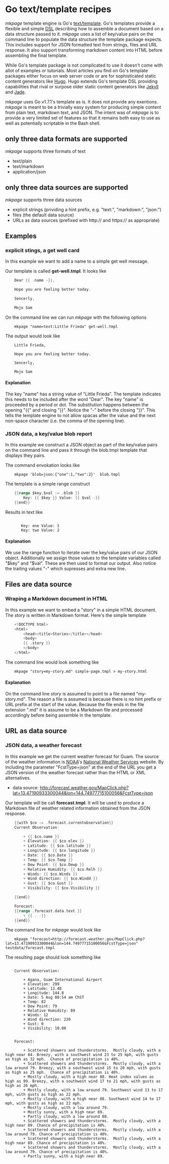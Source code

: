 
# Go text/template recipes

*mkpage* template engine is Go's [text/template](https://golang.org/pkg/text/template/). Go's templates
provide a flexible and simple [DSL](https://en.wikipedia.org/wiki/Domain-specific_language) describing
how to assemble a document based on a data structure passed to it.  *mkpage* uses a list of key/value
pairs on the command line to populate the data structure the template package expects.  This includes
support for JSON formatted text from strings, files and URL response. It also support transforming
markdown content into HTML before assembling the final template.


While Go's template package is not complicated to use it doesn't come with allot of examples or tutorials.
Most articles you find on Go's template packages either focus on web server code or are for sophisticated
static content generators like [Hugo](http://gohugo.io). Hugo extends Go's template DSL providing 
capabilities that rival or surpose older static content generators like [Jekyll](https://jekyllrb.com/) 
and [Jade](http://jade-lang.com/).

*mkpage* uses Go v1.7.1's template as is. It does not provide any exentions.  *mkpage* is meant to be a 
trivially easy system for producing simple content from plain text, markdown text, and JSON. The intent
was of *mkpage* is to provide a very limited set of features so that it remains both easy to use
as well as potentially scriptable in the Bash shell. 


## only three data formats are supported

*mkpage* supports three formats of text

+ text/plain
+ text/markdown
+ application/json


## only three data sources are supported

*mkpage* supports three data sources 

+ explicit strings (prividing a hint prefix, e.g. "text:", "markdown:", "json:")
+ files (the default data source)
+ URLs as data sources (prefixed with http:// and https:// as appropriate)

## Examples

### explicit stings, a get well card

In this example we want to add a name to a simple get well message.

Our template is called **get-well.tmpl**. It looks like 

```go
    Dear {{ .name -}},

    Hope you are feeling better today.

    Sencerly,

    Mojo Sam
```

On the command line we can run *mkpage* with the following options

```shell
    mkpage "name=text:Little Frieda" get-well.tmpl
```

The output would look like

```text
    Little Frieda,

    Hope you are feeling better today.

    Sencerly,

    Mojo Sam
```

#### Explanation

The key "name" has a string value of "Little Frieda".  The template indicates this needs to be included 
after the word "Dear". The key "name" is proceeded by a period or dot.  The substitution happens between 
the opening "{{" and closing "}}".  Notice the "-" before the closing "}}". This tells the template 
engine to not allow spacas after the value and the next non-space character (i.e. the comma of the 
opening line).

### JSON data, a key/value blob report

In this example we construct a JSON object as part of the key/value pairs on the command line and
pass it through the blob.tmpl template that displays they pairs.

The command envokation looks like

```shell
    mkpage 'blob=json:{"one":1,"two":2}'  blob.tmpl
```

The template is a simple range construct

```go
    {{range $key,$val := .blob }}
        Key: {{ $key }} Value: {{ $val -}}
    {{end}}
```

Results in text like

```text
    
       Key: one Value: 1
       Key: two Value: 2

```

#### Explanation

We use the range function to iterate over the key/value pairs of our JSON object. Additionally
we assign those values to the template variables called "$key" and "$val". These are then used
to format our output. Also notice the trailing values "-" which supresses and extra new line.

## Files are data source

### Wraping a Markdown document in HTML

In this example we want to embed a "story" in a simple HTML document. The *story* is
written in Markdown format. Here's the simple template

```go
    <!DOCTYPE html>
    <html>
        <head><title>Stories</title></head>
        <body>
        {{ .story }}
        </body>
    </html>
```

The command line would look something like

```shell
    mkpage "story=my-story.md" simple-page.tmpl > my-story.html
```

#### Explanation

On the command line *story* is assumed to point to a file named "my-story.md". The reason a file
is assumed is because there is no hint prefix or URL prefix at the start of the value. Because the
file ends in the file extension ".md" it is assume to be a Markdown file and processed accordingly
before being assemble in the template.


## URL as data source

### JSON data, a weather forecast

In this example we get the current weather forecast for Guam.  The source of the weather information
is [NOAA](http://noaa.gov)'s [National Weather Services](http://weather.gov) website.  By including the
parameter "FcstType=json" at the end of the URL you get a JSON version of the weather forecast rather 
than the HTML or XML alternatives.

+ data source: http://forecast.weather.gov/MapClick.php?lat=13.47190933300044&lon=144.74977715100056&FcstType=json

Our template will be call **forecast.tmpl**. It will be used to produce a Markdown file of weather related
information obtained from the JSON response.

```go
    {{with $co := .forecast.currentobservation}}
    Current Observation:

        + {{ $co.name }}
        + Elevation: {{ $co.elev }}
        + Latitude: {{ $co.latitude }}
        + Longitude: {{ $co.longitude }}
        + Date: {{ $co.Date }}
        + Temp: {{ $co.Temp }}
        + Dew Point: {{ $co.Dewp }}
        + Relative Humidity: {{ $co.Relh }}
        + Winds: {{ $co.Winds }}
        + Wind direction: {{ $co.Windd }}
        + Gust: {{ $co.Gust }}
        + Visibility: {{ $co.Visibility }}

    {{end}}

    Forecast:
    {{range .forecast.data.text }}
        + {{ . -}}
    {{end}}
```

The command line for *mkpage* would look like

```shell
    mkpage "forecast=http://forecast.weather.gov/MapClick.php?lat=13.47190933300044&lon=144.74977715100056&FcstType=json" testdata/forecast.tmpl
```

The resulting page should look something like 

```text

    Current Observation:

        + Agana, Guam International Airport
        + Elevation: 299
        + Latitude: 13.48
        + Longitude: 144.8
        + Date: 5 Aug 08:54 am ChST
        + Temp: 82
        + Dew Point: 79
        + Relative Humidity: 89
        + Winds: 12
        + Wind direction: 220
        + Gust: 0
        + Visibility: 10.00


    Forecast:

        + Scattered showers and thunderstorms.  Mostly cloudy, with a high near 84. Breezy, with a southwest wind 23 to 25 mph, with gusts as high as 32 mph.  Chance of precipitation is 40%.
        + Scattered showers and thunderstorms.  Mostly cloudy, with a low around 79. Breezy, with a southwest wind 15 to 20 mph, with gusts as high as 25 mph.  Chance of precipitation is 40%.
        + Mostly cloudy, with a high near 88. Heat index values as high as 99. Breezy, with a southwest wind 17 to 21 mph, with gusts as high as 26 mph. 
        + Mostly cloudy, with a low around 79. Southwest wind 13 to 17 mph, with gusts as high as 22 mph. 
        + Mostly cloudy, with a high near 88. Southwest wind 14 to 17 mph, with gusts as high as 22 mph. 
        + Mostly cloudy, with a low around 79.
        + Mostly sunny, with a high near 89.
        + Partly cloudy, with a low around 80.
        + Scattered showers and thunderstorms.  Mostly cloudy, with a high near 89. Chance of precipitation is 40%.
        + Scattered showers and thunderstorms.  Mostly cloudy, with a low around 79. Chance of precipitation is 40%.
        + Scattered showers and thunderstorms.  Mostly cloudy, with a high near 89. Chance of precipitation is 40%.
        + Scattered showers and thunderstorms.  Mostly cloudy, with a low around 79. Chance of precipitation is 40%.
        + Partly sunny, with a high near 89.
```

